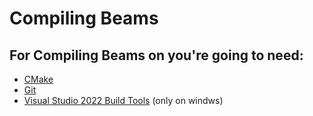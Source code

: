 # Compiling Beams 


## For Compiling Beams on you're going to need:

- [CMake](https://cmake.org/download/)
- [Git](https://git-scm.com/downloads)
- [Visual Studio 2022 Build Tools](https://visualstudio.microsoft.com/de/downloads/) (only on windws)



